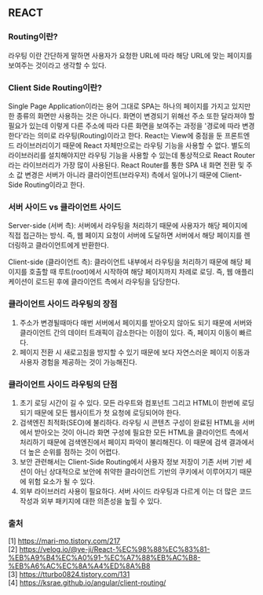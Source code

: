 ## REACT

### Routing이란?
라우팅 이란 간단하게 말하면 사용자가 요청한 URL에 따라 해당 URL에 맞는 페이지를 보여주는 것이라고 생각할 수 있다.

### Client Side Routing이란?
Single Page Application이라는 용어 그대로 SPA는 하나의 페이지를 가지고 있지만 한 종류의 화면만 사용하는 것은 아니다. 화면이 변경되기 위해선 주소 또한 달라져야 할 필요가 있는데 이렇게 다른 주소에 따라 다른 화면을 보여주는 과정을 '경로에 따라 변경한다'라는 의미로 라우팅(Routing)이라고 한다. React는 View에 중점을 둔 프론트엔드 라이브러리이기 때문에 React 자체만으로는 라우팅 기능을 사용할 수 없다. 별도의 라이브러리를 설치해야지만 라우팅 기능을 사용할 수 있는데 통상적으로 React Router라는 라이브러리가 가장 많이 사용된다. React Router를 통한 SPA 내 화면 전환 및 주소 값 변경은 서버가 아니라 클라이언트(브라우저) 측에서 일어나기 때문에 Client-Side Routing이라고 한다.

### 서버 사이드 vs 클라이언트 사이드
Server-side (서버 측): 서버에서 라우팅을 처리하기 때문에 사용자가 해당 페이지에 직접 접근하는 방식. 즉, 웹 페이지 요청이 서버에 도달하면 서버에서 해당 페이지를 렌더링하고 클라이언트에게 반환한다.

Client-side (클라이언트 측): 클라이언트 내부에서 라우팅을 처리하기 때문에 해당 페이지를 호출할 때 루트(root)에서 시작하여 해당 페이지까지 차례로 로딩. 즉, 웹 애플리케이션이 로드된 후에 클라이언트 측에서 라우팅을 담당한다.

### 클라이언트 사이드 라우팅의 장점

1.  주소가 변경될때마다 매번 서버에서 페이지를 받아오지 않아도 되기 때문에 서버와 클라이언트 간의 데이터 트래픽이 감소한다는 이점이 있다. 즉, 페이지 이동이 빠르다.
2. 페이지 전환 시 새로고침을 방지할 수 있기 때문에 보다 자연스러운 페이지 이동과 사용자 경험을 제공하는 것이 가능해진다.

### 클라이언트 사이드 라우팅의 단점

1. 초기 로딩 시간이 길 수 있다. 모든 라우트와 컴포넌트 그리고 HTML이 한번에 로딩되기 때문에 모든 웹사이트가 첫 요청에 로딩되어야 한다.
2. 검색엔진 최적화(SEO)에 불리하다. 라우팅 시 콘텐츠 구성이 완료된 HTML을 서버에서 받아오는 것이 아니라 화면 구성에 필요한 모든 HTML을 클라이언트 측에서 처리하기 때문에 검색엔진에서 페이지 파악이 불리해진다. 이 때문에 검색 결과에서 더 높은 순위를 점하는 것이 어렵다. 
3. 보안 관련해서는 Client-Side Routing에서 사용자 정보 저장이 기존 서버 기반 세션이 아닌 상대적으로 보안에 취약한 클라이언트 기반의 쿠키에서 이루어지기 때문에 위험 요소가 될 수 있다.
4. 외부 라이브러리 사용이 필요하다. 서버 사이드 라우팅과 다르게 이는 더 많은 코드 작성과 외부 패키지에 대한 의존성을 높힐 수 있다.


### 출처
[1]  https://mari-mo.tistory.com/217<br>
[2] https://velog.io/@ye-ji/React-%EC%98%88%EC%83%81-%EB%A9%B4%EC%A0%91-%EC%A7%88%EB%AC%B8-%EB%A6%AC%EC%8A%A4%ED%8A%B8 <br>
[3] https://tturbo0824.tistory.com/131 <br>
[4] https://ksrae.github.io/angular/client-routing/ <br>
